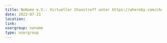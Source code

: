 ```yaml
---
title: NoName e.V.: Virtueller Chaostreff unter https://whereby.com/chaos-hd?roundedCornersOff
date: 2022-07-21
location: 
link: 
usergroup: noname
type: usergroup
---
```


